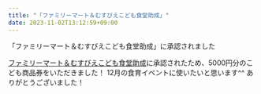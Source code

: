 ```yaml
---
title: "「ファミリーマート＆むすびえこども食堂助成」"
date: 2023-11-02T13:12:59+09:00
---
```

「ファミリーマート＆むすびえこども食堂助成」に承認されました
<!--more-->

[ファミリーマート＆むすびえこども食堂助成](https://musubie.org/news/7349/)に承認されたため、5000円分のこども商品券をいただきました！
12月の食育イベントに使いたいと思います^^
ありがとうございました！
